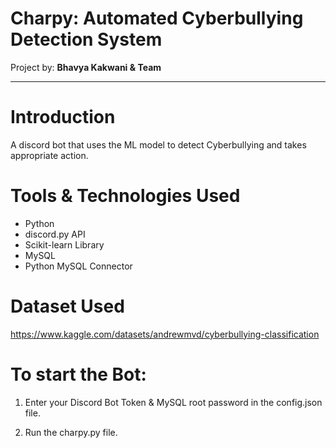 # Charpy: Automated Cyberbullying Detection System

Project by: **Bhavya Kakwani & Team**

***

# Introduction

A discord bot that uses the ML model to detect Cyberbullying and takes appropriate action.

# Tools & Technologies Used

* Python 
* discord.py API 
* Scikit-learn Library
* MySQL
* Python MySQL Connector

# Dataset Used

https://www.kaggle.com/datasets/andrewmvd/cyberbullying-classification

# To start the Bot:

1) Enter your Discord Bot Token & MySQL root password in the config.json file.

2) Run the charpy.py file.